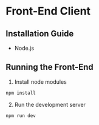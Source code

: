 # Front-End Client
## Installation Guide

- Node.js

## Running the Front-End

1. Install node modules

```Bash
npm install
```

2. Run the development server

```Bash
npm run dev
```
